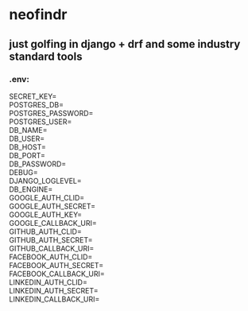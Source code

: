 # neofindr
## just golfing in django + drf and some industry standard tools


### .env:

SECRET_KEY=  
POSTGRES_DB=  
POSTGRES_PASSWORD=  
POSTGRES_USER=  
DB_NAME=  
DB_USER=  
DB_HOST=  
DB_PORT=  
DB_PASSWORD=  
DEBUG=  
DJANGO_LOGLEVEL=  
DB_ENGINE=  
GOOGLE_AUTH_CLID=  
GOOGLE_AUTH_SECRET=  
GOOGLE_AUTH_KEY=  
GOOGLE_CALLBACK_URI=  
GITHUB_AUTH_CLID=  
GITHUB_AUTH_SECRET=  
GITHUB_CALLBACK_URI=  
FACEBOOK_AUTH_CLID=  
FACEBOOK_AUTH_SECRET=  
FACEBOOK_CALLBACK_URI=  
LINKEDIN_AUTH_CLID=  
LINKEDIN_AUTH_SECRET=  
LINKEDIN_CALLBACK_URI=  

